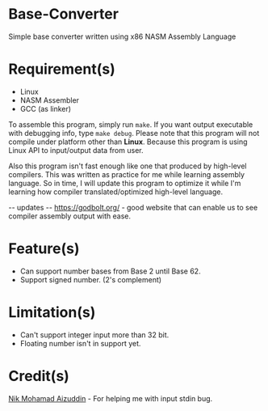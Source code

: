 # Base-Converter
Simple base converter written using x86 NASM Assembly Language

# Requirement(s)
- Linux
- NASM Assembler
- GCC (as linker)

To assemble this program, simply run `make`. If you want output executable with debugging info, type `make debug`.
Please note that this program will not compile under platform other than <b>Linux</b>. Because this program is using Linux API to input/output data from user.

Also this program isn't fast enough like one that produced by high-level compilers. This was written as practice for me while learning assembly language.
So in time, I will update this program to optimize it while I'm learning how compiler translated/optimized high-level language.

-- updates --
https://godbolt.org/ - good website that can enable us to see compiler assembly output with ease.

# Feature(s)
- Can support number bases from Base 2 until Base 62.
- Support signed number. (2's complement)

# Limitation(s)
- Can't support integer input more than 32 bit.
- Floating number isn't in support yet.

# Credit(s)
<a href='https://github.com/nikAizuddin'>Nik Mohamad Aizuddin</a> - For helping me with input stdin bug.

